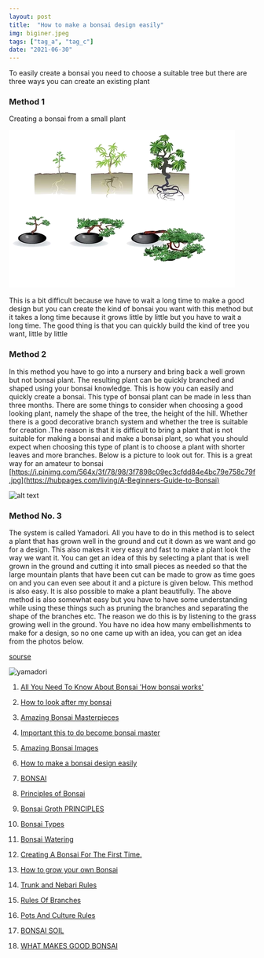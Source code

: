 ```yaml
---
layout: post
title:  "How to make a bonsai design easily"
img: biginer.jpeg
tags: ["tag_a", "tag_c"]
date: "2021-06-30"
---
```




To easily create a bonsai you need to choose a suitable tree but there are three ways you can create an existing plant

### Method 1
Creating a bonsai from a small plant

![1](method1.png)


This is a bit difficult because we have to wait a long time to make a good design but you can create the kind of bonsai you want with this method but it takes a long time because it grows little by little but you have to wait a long time. The good thing is that you can quickly build the kind of tree you want, little by little


<!--adsense-->


### Method 2
In this method you have to go into a nursery and bring back a well grown but not bonsai plant. The resulting plant can be quickly branched and shaped using your bonsai knowledge. This is how you can easily and quickly create a bonsai. This type of bonsai plant can be made in less than three months. There are some things to consider when choosing a good looking plant, namely the shape of the tree, the height of the hill. Whether there is a good decorative branch system and whether the tree is suitable for creation .The reason is that it is difficult to bring a plant that is not suitable for making a bonsai and make a bonsai plant, so what you should expect when choosing this type of plant is to choose a plant with shorter leaves and more branches. Below is a picture to look out for. This is a great way for an amateur to bonsai
[https://i.pinimg.com/564x/3f/78/98/3f7898c09ec3cfdd84e4bc79e758c79f.jpg](https://hubpages.com/living/A-Beginners-Guide-to-Bonsai)

![alt text](https://i.pinimg.com/564x/3f/78/98/3f7898c09ec3cfdd84e4bc79e758c79f.jpg)


### Method No. 3
The system is called Yamadori. All you have to do in this method is to select a plant that has grown well in the ground and cut it down as we want and go for a design. This also makes it very easy and fast to make a plant look the way we want it. You can get an idea of ​​this by selecting a plant that is well grown in the ground and cutting it into small pieces as needed so that the large mountain plants that have been cut can be made to grow as time goes on and you can even see about it and a picture is given below. This method is also easy. It is also possible to make a plant beautifully. The above method is also somewhat easy but you have to have some understanding while using these things such as pruning the branches and separating the shape of the branches etc. The reason we do this is by listening to the grass growing well in the ground. You have no idea how many embellishments to make for a design, so no one came up with an idea, you can get an idea from the photos below.
 <!--adsense-->
[sourse](https://lexicon.typepad.com/bonsai_dilettante/2013/09/free-urban-yamadori-boxwoods.html)

![yamadori](https://lexicon.typepad.com/.a/6a00d8341c9d1e53ef019aff615bfc970b-800wi)


1. [All You Need To Know About Bonsai 'How bonsai works'](https://japanbonsaigarden.com/posts/posts/bonsai_care/)
2. [How to look after my bonsai](https://japanbonsaigarden.com/posts/posts/how_to_carering_your_bonsai/)
3. [Amazing Bonsai Masterpieces](https://japanbonsaigarden.com/posts/posts/masterpieses1/)
4. [Important this to do become bonsai master](https://japanbonsaigarden.com/posts/posts/masterpieses2/)
5. [Amazing Bonsai Images](https://japanbonsaigarden.com/posts/posts/bonsaipost1/)
6. [How to make a bonsai design easily](https://japanbonsaigarden.com/posts/posts/lerningguide1/)
7. [BONSAI](https://japanbonsaigarden.com/posts/posts/introduction/)
8. [Principles of Bonsai](https://japanbonsaigarden.com/posts/posts/principlesofbonsai/)
9. [Bonsai Groth PRINCIPLES](https://japanbonsaigarden.com/posts/posts/bonsaigrouthprincipals/)
10. [Bonsai Types](https://japanbonsaigarden.com/posts/posts/bonsaitypes/)
11. [Bonsai Watering](https://japanbonsaigarden.com/posts/posts/bonsaiwatering/)
12. [Creating A Bonsai For The First Time.](https://japanbonsaigarden.com/posts/posts/biginnerbasics/)
13. [How to grow your own Bonsai](https://japanbonsaigarden.com/posts/posts/bonsaigrowing/)
14. [Trunk and Nebari Rules](https://japanbonsaigarden.com/posts/posts/rulesofbonsai/)
15. [Rules Of Branches](https://japanbonsaigarden.com/posts/posts/rulesofbranches/)
16. [Pots And Culture Rules](https://japanbonsaigarden.com/posts/posts/potsandculturerules/)
17. [BONSAI SOIL](https://japanbonsaigarden.com/posts/posts/bonsaisoil/)

18. [WHAT MAKES GOOD BONSAI](https://japanbonsaigarden.com/posts/posts/whatmakesgoodbonsai/)
